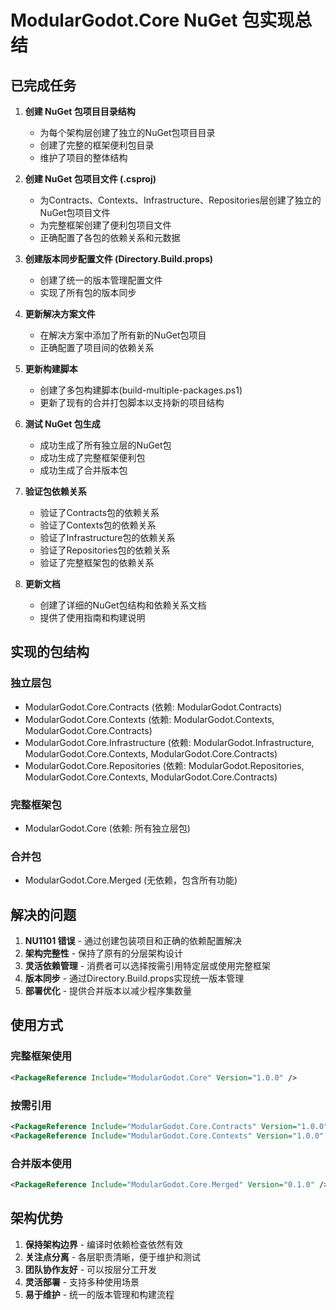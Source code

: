 # ModularGodot.Core NuGet 包实现总结

## 已完成任务

1. **创建 NuGet 包项目目录结构**
   - 为每个架构层创建了独立的NuGet包项目目录
   - 创建了完整的框架便利包目录
   - 维护了项目的整体结构

2. **创建 NuGet 包项目文件 (.csproj)**
   - 为Contracts、Contexts、Infrastructure、Repositories层创建了独立的NuGet包项目文件
   - 为完整框架创建了便利包项目文件
   - 正确配置了各包的依赖关系和元数据

3. **创建版本同步配置文件 (Directory.Build.props)**
   - 创建了统一的版本管理配置文件
   - 实现了所有包的版本同步

4. **更新解决方案文件**
   - 在解决方案中添加了所有新的NuGet包项目
   - 正确配置了项目间的依赖关系

5. **更新构建脚本**
   - 创建了多包构建脚本(build-multiple-packages.ps1)
   - 更新了现有的合并打包脚本以支持新的项目结构

6. **测试 NuGet 包生成**
   - 成功生成了所有独立层的NuGet包
   - 成功生成了完整框架便利包
   - 成功生成了合并版本包

7. **验证包依赖关系**
   - 验证了Contracts包的依赖关系
   - 验证了Contexts包的依赖关系
   - 验证了Infrastructure包的依赖关系
   - 验证了Repositories包的依赖关系
   - 验证了完整框架包的依赖关系

8. **更新文档**
   - 创建了详细的NuGet包结构和依赖关系文档
   - 提供了使用指南和构建说明

## 实现的包结构

### 独立层包
- ModularGodot.Core.Contracts (依赖: ModularGodot.Contracts)
- ModularGodot.Core.Contexts (依赖: ModularGodot.Contexts, ModularGodot.Core.Contracts)
- ModularGodot.Core.Infrastructure (依赖: ModularGodot.Infrastructure, ModularGodot.Core.Contexts, ModularGodot.Core.Contracts)
- ModularGodot.Core.Repositories (依赖: ModularGodot.Repositories, ModularGodot.Core.Contexts, ModularGodot.Core.Contracts)

### 完整框架包
- ModularGodot.Core (依赖: 所有独立层包)

### 合并包
- ModularGodot.Core.Merged (无依赖，包含所有功能)

## 解决的问题

1. **NU1101 错误** - 通过创建包装项目和正确的依赖配置解决
2. **架构完整性** - 保持了原有的分层架构设计
3. **灵活依赖管理** - 消费者可以选择按需引用特定层或使用完整框架
4. **版本同步** - 通过Directory.Build.props实现统一版本管理
5. **部署优化** - 提供合并版本以减少程序集数量

## 使用方式

### 完整框架使用
```xml
<PackageReference Include="ModularGodot.Core" Version="1.0.0" />
```

### 按需引用
```xml
<PackageReference Include="ModularGodot.Core.Contracts" Version="1.0.0" />
<PackageReference Include="ModularGodot.Core.Contexts" Version="1.0.0" />
```

### 合并版本使用
```xml
<PackageReference Include="ModularGodot.Core.Merged" Version="0.1.0" />
```

## 架构优势

1. **保持架构边界** - 编译时依赖检查依然有效
2. **关注点分离** - 各层职责清晰，便于维护和测试
3. **团队协作友好** - 可以按层分工开发
4. **灵活部署** - 支持多种使用场景
5. **易于维护** - 统一的版本管理和构建流程